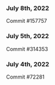 ### July 8th, 2022

Commit #157757

### July 5th, 2022

Commit #314353


### July 4th, 2022

Commit #72281
